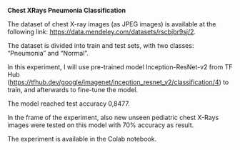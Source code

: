 **Chest XRays Pneumonia Classification**

The dataset of chest X-ray images (as JPEG images) is available at the following link: https://data.mendeley.com/datasets/rscbjbr9sj/2.

The dataset is divided into train and test sets, with two classes: “Pneumonia” and “Normal”.

In this experiment, I will use pre-trained model Inception-ResNet-v2 from TF Hub (https://tfhub.dev/google/imagenet/inception_resnet_v2/classification/4) to train, and afterwards to fine-tune the model.

The model reached test accuracy 0,8477.

In the frame of the experiment, also new unseen pediatric chest X-Rays images were tested on this model with 70% accuracy as result.

The experiment is available in the Colab notebook.
